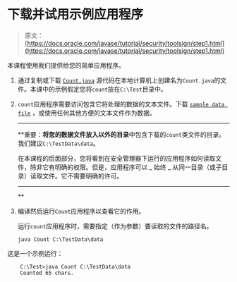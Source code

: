 # 下载并试用示例应用程序

> 原文： [https://docs.oracle.com/javase/tutorial/security/toolsign/step1.html](https://docs.oracle.com/javase/tutorial/security/toolsign/step1.html)

本课程使用我们提供给您的简单应用程序。

1.  通过复制或下载 [`Count.java`](examples/Count.java) 源代码在本地计算机上创建名为`Count.java`的文件。本课中的示例假定您将`count`放在`C:\Test`目录中。
2.  `count`应用程序需要访问包含它将处理的数据的文本文件。下载 [`sample data file`](examples/data) ，或使用任何其他方便的文本文件作为数据。

    * * *

    **重要：**将您的数据文件放入以外的目录**中包含下载的`count`类文件的目录。我们建议`C:\TestData\data`。

    在本课程的后面部分，您将看到在安全管理器下运行的应用程序如何读取文件，除非它有明确的权限。但是，应用程序可以 _ 始终 _ 从同一目录（或子目录）读取文件。它不需要明确的许可。

    * * *

    **
3.  编译然后运行`Count`应用程序以查看它的作用。

    运行`count`应用程序时，需要指定（作为参数）要读取的文件的路径名。

    `java Count C:\TestData\data`

这是一个示例运行：

```
    C:\Test>java Count C:\TestData\data
    Counted 65 chars.

```